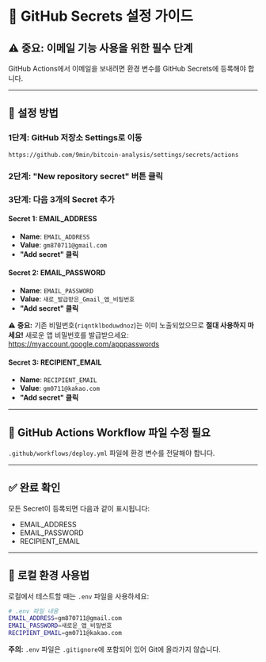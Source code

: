 # 🔐 GitHub Secrets 설정 가이드

## ⚠️ 중요: 이메일 기능 사용을 위한 필수 단계

GitHub Actions에서 이메일을 보내려면 환경 변수를 GitHub Secrets에 등록해야 합니다.

---

## 📝 설정 방법

### 1단계: GitHub 저장소 Settings로 이동

```
https://github.com/9min/bitcoin-analysis/settings/secrets/actions
```

### 2단계: "New repository secret" 버튼 클릭

### 3단계: 다음 3개의 Secret 추가

#### Secret 1: EMAIL_ADDRESS
- **Name**: `EMAIL_ADDRESS`
- **Value**: `gm870711@gmail.com`
- **"Add secret" 클릭**

#### Secret 2: EMAIL_PASSWORD
- **Name**: `EMAIL_PASSWORD`
- **Value**: `새로_발급받은_Gmail_앱_비밀번호`
- **"Add secret" 클릭**

⚠️ **중요:** 기존 비밀번호(`riqntklboduwdnoz`)는 이미 노출되었으므로 **절대 사용하지 마세요!**
새로운 앱 비밀번호를 발급받으세요: https://myaccount.google.com/apppasswords

#### Secret 3: RECIPIENT_EMAIL
- **Name**: `RECIPIENT_EMAIL`
- **Value**: `gm0711@kakao.com`
- **"Add secret" 클릭**

---

## 🔄 GitHub Actions Workflow 파일 수정 필요

`.github/workflows/deploy.yml` 파일에 환경 변수를 전달해야 합니다.

---

## ✅ 완료 확인

모든 Secret이 등록되면 다음과 같이 표시됩니다:
- EMAIL_ADDRESS
- EMAIL_PASSWORD
- RECIPIENT_EMAIL

---

## 📌 로컬 환경 사용법

로컬에서 테스트할 때는 `.env` 파일을 사용하세요:

```bash
# .env 파일 내용
EMAIL_ADDRESS=gm870711@gmail.com
EMAIL_PASSWORD=새로운_앱_비밀번호
RECIPIENT_EMAIL=gm0711@kakao.com
```

**주의:** `.env` 파일은 `.gitignore`에 포함되어 있어 Git에 올라가지 않습니다.

